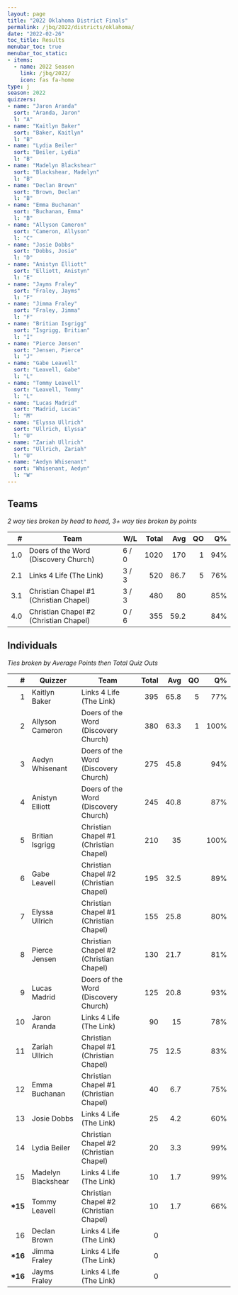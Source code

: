 ```yaml
---
layout: page
title: "2022 Oklahoma District Finals"
permalink: /jbq/2022/districts/oklahoma/
date: "2022-02-26"
toc_title: Results
menubar_toc: true
menubar_toc_static:
- items:
  - name: 2022 Season
    link: /jbq/2022/
    icon: fas fa-home
type: j
season: 2022
quizzers:
- name: "Jaron Aranda"
  sort: "Aranda, Jaron"
  l: "A"
- name: "Kaitlyn Baker"
  sort: "Baker, Kaitlyn"
  l: "B"
- name: "Lydia Beiler"
  sort: "Beiler, Lydia"
  l: "B"
- name: "Madelyn Blackshear"
  sort: "Blackshear, Madelyn"
  l: "B"
- name: "Declan Brown"
  sort: "Brown, Declan"
  l: "B"
- name: "Emma Buchanan"
  sort: "Buchanan, Emma"
  l: "B"
- name: "Allyson Cameron"
  sort: "Cameron, Allyson"
  l: "C"
- name: "Josie Dobbs"
  sort: "Dobbs, Josie"
  l: "D"
- name: "Anistyn Elliott"
  sort: "Elliott, Anistyn"
  l: "E"
- name: "Jayms Fraley"
  sort: "Fraley, Jayms"
  l: "F"
- name: "Jimma Fraley"
  sort: "Fraley, Jimma"
  l: "F"
- name: "Britian Isgrigg"
  sort: "Isgrigg, Britian"
  l: "I"
- name: "Pierce Jensen"
  sort: "Jensen, Pierce"
  l: "J"
- name: "Gabe Leavell"
  sort: "Leavell, Gabe"
  l: "L"
- name: "Tommy Leavell"
  sort: "Leavell, Tommy"
  l: "L"
- name: "Lucas Madrid"
  sort: "Madrid, Lucas"
  l: "M"
- name: "Elyssa Ullrich"
  sort: "Ullrich, Elyssa"
  l: "U"
- name: "Zariah Ullrich"
  sort: "Ullrich, Zariah"
  l: "U"
- name: "Aedyn Whisenant"
  sort: "Whisenant, Aedyn"
  l: "W"
---
```


## Teams

*2 way ties broken by head to head, 3+ way ties broken by points*

|    # | Team                                   | W/L   | Total |  Avg |   QO |   Q% |
| ---: | -------------------------------------- | ----- | ----: | ---: | ---: | ---: |
|  1.0 | Doers of the Word (Discovery Church)   | 6 / 0 |  1020 |  170 |    1 |  94% |
|  2.1 | Links 4 Life (The Link)                | 3 / 3 |   520 | 86.7 |    5 |  76% |
|  3.1 | Christian Chapel #1 (Christian Chapel) | 3 / 3 |   480 |   80 |      |  85% |
|  4.0 | Christian Chapel #2 (Christian Chapel) | 0 / 6 |   355 | 59.2 |      |  84% |

## Individuals

*Ties broken by Average Points then Total Quiz Outs*

|        # | Quizzer            | Team                                   | Total |  Avg |   QO |   Q% |
| -------: | ------------------ | -------------------------------------- | ----: | ---: | ---: | ---: |
|        1 | Kaitlyn Baker      | Links 4 Life (The Link)                |   395 | 65.8 |    5 |  77% |
|        2 | Allyson Cameron    | Doers of the Word (Discovery Church)   |   380 | 63.3 |    1 | 100% |
|        3 | Aedyn Whisenant    | Doers of the Word (Discovery Church)   |   275 | 45.8 |      |  94% |
|        4 | Anistyn Elliott    | Doers of the Word (Discovery Church)   |   245 | 40.8 |      |  87% |
|        5 | Britian Isgrigg    | Christian Chapel #1 (Christian Chapel) |   210 |   35 |      | 100% |
|        6 | Gabe Leavell       | Christian Chapel #2 (Christian Chapel) |   195 | 32.5 |      |  89% |
|        7 | Elyssa Ullrich     | Christian Chapel #1 (Christian Chapel) |   155 | 25.8 |      |  80% |
|        8 | Pierce Jensen      | Christian Chapel #2 (Christian Chapel) |   130 | 21.7 |      |  81% |
|        9 | Lucas Madrid       | Doers of the Word (Discovery Church)   |   125 | 20.8 |      |  93% |
|       10 | Jaron Aranda       | Links 4 Life (The Link)                |    90 |   15 |      |  78% |
|       11 | Zariah Ullrich     | Christian Chapel #1 (Christian Chapel) |    75 | 12.5 |      |  83% |
|       12 | Emma Buchanan      | Christian Chapel #1 (Christian Chapel) |    40 |  6.7 |      |  75% |
|       13 | Josie Dobbs        | Links 4 Life (The Link)                |    25 |  4.2 |      |  60% |
|       14 | Lydia Beiler       | Christian Chapel #2 (Christian Chapel) |    20 |  3.3 |      |  99% |
|       15 | Madelyn Blackshear | Links 4 Life (The Link)                |    10 |  1.7 |      |  99% |
| **\*15** | Tommy Leavell      | Christian Chapel #2 (Christian Chapel) |    10 |  1.7 |      |  66% |
|       16 | Declan Brown       | Links 4 Life (The Link)                |     0 |      |      |      |
| **\*16** | Jimma Fraley       | Links 4 Life (The Link)                |     0 |      |      |      |
| **\*16** | Jayms Fraley       | Links 4 Life (The Link)                |     0 |      |      |      |